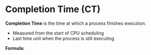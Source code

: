 # Completion Time (CT)

**Completion Time** is the time at which a process finishes execution.

- Measured from the start of CPU scheduling
- Last time unit when the process is still executing

**Formula:**
